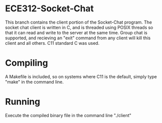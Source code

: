 # ECE312-Socket-Chat

This branch contains the client portion of the Socket-Chat program. The socket chat client is written in C, and is threaded using POSIX threads so that it can read and write to the server at the same time.  Group chat is supported, and recieving an "exit" command from any client will kill this client and all others. C11 standard C was used.

# Compiling

A Makefile is included, so on systems where C11 is the default, simply type "make" in the command line.

# Running

Execute the compiled binary file in the command line "./client"
